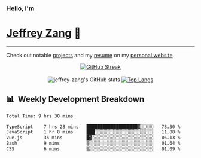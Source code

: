 
### Hello, I'm 
# [Jeffrey Zang](https://www.linkedin.com/in/jeffreyzang/) 🦀

---

Check out notable [projects](https://jeffz.dev/projects) and my [resume](https://jeffz.dev/resume) on my [personal website](https://jeffz.dev/).

<div align = 'center'>

[![GitHub Streak](https://github-readme-streak-stats.herokuapp.com/?user=jeffrey-zang&theme=tokyonight)](https://git.io/streak-stats)
<br></br>
![jeffrey-zang's GitHub stats](https://github-readme-stats.vercel.app/api?username=jeffrey-zang&show_icons=true&theme=tokyonight&hide_rank=true&hide=stars) 
[![Top Langs](https://github-readme-stats.vercel.app/api/top-langs/?username=jeffrey-zang&hide=ShaderLab,HLSL&layout=compact&theme=tokyonight)](https://github.com/anuraghazra/github-readme-stats)

</div>

## 📊 &nbsp;Weekly Development Breakdown
<!--START_SECTION:waka-->

```txt
Total Time: 9 hrs 30 mins

TypeScript    7 hrs 28 mins   ███████████████████▓░░░░░   78.30 %
JavaScript    1 hr 8 mins     ███░░░░░░░░░░░░░░░░░░░░░░   11.88 %
Vue.js        35 mins         █▓░░░░░░░░░░░░░░░░░░░░░░░   06.13 %
Bash          9 mins          ▒░░░░░░░░░░░░░░░░░░░░░░░░   01.64 %
CSS           6 mins          ▒░░░░░░░░░░░░░░░░░░░░░░░░   01.09 %
```

<!--END_SECTION:waka-->

